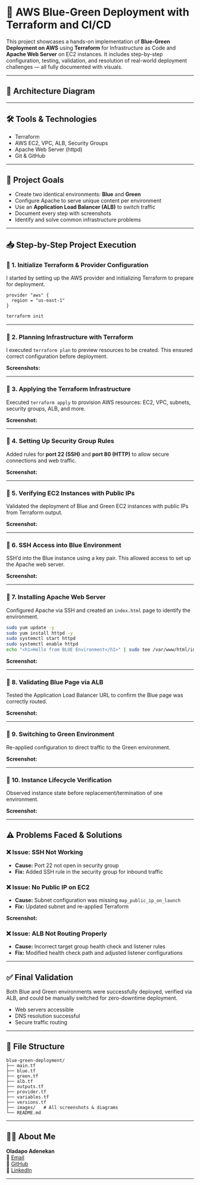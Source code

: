 # 🚀 AWS Blue-Green Deployment with Terraform and CI/CD

This project showcases a hands-on implementation of **Blue-Green Deployment on AWS** using **Terraform** for Infrastructure as Code and **Apache Web Server** on EC2 instances. It includes step-by-step configuration, testing, validation, and resolution of real-world deployment challenges — all fully documented with visuals.

---

## 📌 Architecture Diagram



---

## 🛠️ Tools & Technologies

- Terraform
- AWS EC2, VPC, ALB, Security Groups
- Apache Web Server (httpd)
- Git & GitHub

---

## 🧠 Project Goals

- Create two identical environments: **Blue** and **Green**
- Configure Apache to serve unique content per environment
- Use an **Application Load Balancer (ALB)** to switch traffic
- Document every step with screenshots
- Identify and solve common infrastructure problems

---

## 📥 Step-by-Step Project Execution

### 🔹 1. Initialize Terraform & Provider Configuration

I started by setting up the AWS provider and initializing Terraform to prepare for deployment.

```hcl
provider "aws" {
  region = "us-east-1"
}
```

```bash
terraform init
```

---

### 🔹 2. Planning Infrastructure with Terraform

I executed `terraform plan` to preview resources to be created. This ensured correct configuration before deployment.

**Screenshots:**










---

### 🔹 3. Applying the Terraform Infrastructure

Executed `terraform apply` to provision AWS resources: EC2, VPC, subnets, security groups, ALB, and more.

**Screenshot:**


---

### 🔹 4. Setting Up Security Group Rules

Added rules for **port 22 (SSH)** and **port 80 (HTTP)** to allow secure connections and web traffic.

**Screenshot:**


---

### 🔹 5. Verifying EC2 Instances with Public IPs

Validated the deployment of Blue and Green EC2 instances with public IPs from Terraform output.

**Screenshot:**


---

### 🔹 6. SSH Access into Blue Environment

SSH’d into the Blue instance using a key pair. This allowed access to set up the Apache web server.

**Screenshot:**


---

### 🔹 7. Installing Apache Web Server

Configured Apache via SSH and created an `index.html` page to identify the environment.

```bash
sudo yum update -y
sudo yum install httpd -y
sudo systemctl start httpd
sudo systemctl enable httpd
echo "<h1>Hello from BLUE Environment</h1>" | sudo tee /var/www/html/index.html
```

**Screenshot:**


---

### 🔹 8. Validating Blue Page via ALB

Tested the Application Load Balancer URL to confirm the Blue page was correctly routed.

**Screenshot:**


---

### 🔹 9. Switching to Green Environment

Re-applied configuration to direct traffic to the Green environment.

**Screenshot:**


---

### 🔹 10. Instance Lifecycle Verification

Observed instance state before replacement/termination of one environment.

**Screenshot:**


---

## ⚠️ Problems Faced & Solutions

### ❌ Issue: SSH Not Working

- **Cause:** Port 22 not open in security group
- **Fix:** Added SSH rule in the security group for inbound traffic

### ❌ Issue: No Public IP on EC2

- **Cause:** Subnet configuration was missing `map_public_ip_on_launch`
- **Fix:** Updated subnet and re-applied Terraform

**Screenshot:**


### ❌ Issue: ALB Not Routing Properly

- **Cause:** Incorrect target group health check and listener rules
- **Fix:** Modified health check path and adjusted listener configurations

---

## ✅ Final Validation

Both Blue and Green environments were successfully deployed, verified via ALB, and could be manually switched for zero-downtime deployment.

- Web servers accessible
- DNS resolution successful
- Secure traffic routing

---

## 📂 File Structure

```
blue-green-deployment/
├── main.tf
├── blue.tf
├── green.tf
├── alb.tf
├── outputs.tf
├── provider.tf
├── variables.tf
├── versions.tf
├── images/   # All screenshots & diagrams
└── README.md
```

---

## 🙋‍♂️ About Me

**Oladapo Adenekan**\
📧 [Email](mailto\:adenekanoladapo302@gmail.com)\
🔗 [GitHub](https://github.com/oladapoade)\
🔗 [LinkedIn](https://www.linkedin.com/in/oladapo568)

---





